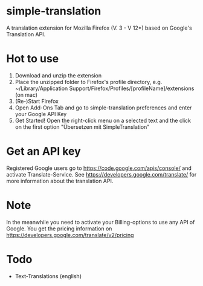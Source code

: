 simple-translation
==================

A translation extension for Mozilla Firefox (V. 3 - V 12*) based on Google's Translation API.

Hot to use
==================

1. Download and unzip the extension
2. Place the unzipped folder to Firefox's profile directory, e.g. ~/Library/Application Support/Firefox/Profiles/[profileName]/extensions (on mac)
3. (Re-)Start Firefox
4. Open Add-Ons Tab and go to simple-translation preferences and enter your Google API Key
5. Get Started! Open the right-click menu on a selected text and the click on the first option "Übersetzen mit SimpleTranslation"

Get an API key
==================

Registered Google users go to https://code.google.com/apis/console/ and activate Translate-Service. See https://developers.google.com/translate/ for more information about the translation API.

Note
==================

In the meanwhile you need to activate your Billing-options to use any API of Google. You get the pricing information on https://developers.google.com/translate/v2/pricing

Todo
==================

- Text-Translations (english)  